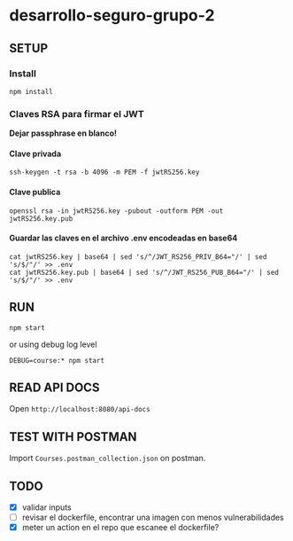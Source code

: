 # desarrollo-seguro-grupo-2

## SETUP

### Install

```
npm install
```

### Claves RSA para firmar el JWT

**Dejar passphrase en blanco!**

#### Clave privada
```
ssh-keygen -t rsa -b 4096 -m PEM -f jwtRS256.key
```

#### Clave publica
```
openssl rsa -in jwtRS256.key -pubout -outform PEM -out jwtRS256.key.pub
```

#### Guardar las claves en el archivo .env encodeadas en base64

```
cat jwtRS256.key | base64 | sed 's/^/JWT_RS256_PRIV_B64="/' | sed 's/$/"/' >> .env
cat jwtRS256.key.pub | base64 | sed 's/^/JWT_RS256_PUB_B64="/' | sed 's/$/"/' >> .env
```

## RUN

```
npm start
```

or using debug log level

```
DEBUG=course:* npm start
```

## READ API DOCS

Open `http://localhost:8080/api-docs`

## TEST WITH POSTMAN

Import `Courses.postman_collection.json` on postman.

## TODO
- [x] validar inputs
- [ ] revisar el dockerfile, encontrar una imagen con menos vulnerabilidades
- [x] meter un action en el repo que escanee el dockerfile?
